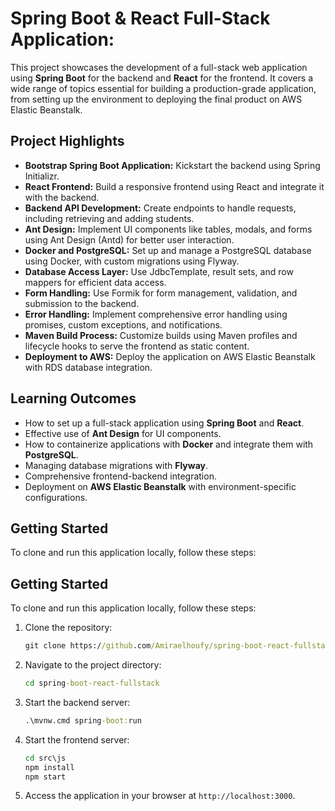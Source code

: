 # Spring Boot & React Full-Stack Application:

This project showcases the development of a full-stack web application using **Spring Boot** for the backend and **React** for the frontend. It covers a wide range of topics essential for building a production-grade application, from setting up the environment to deploying the final product on AWS Elastic Beanstalk.

## Project Highlights

- **Bootstrap Spring Boot Application:** Kickstart the backend using Spring Initializr.
- **React Frontend:** Build a responsive frontend using React and integrate it with the backend.
- **Backend API Development:** Create endpoints to handle requests, including retrieving and adding students.
- **Ant Design:** Implement UI components like tables, modals, and forms using Ant Design (Antd) for better user interaction.
- **Docker and PostgreSQL:** Set up and manage a PostgreSQL database using Docker, with custom migrations using Flyway.
- **Database Access Layer:** Use JdbcTemplate, result sets, and row mappers for efficient data access.
- **Form Handling:** Use Formik for form management, validation, and submission to the backend.
- **Error Handling:** Implement comprehensive error handling using promises, custom exceptions, and notifications.
- **Maven Build Process:** Customize builds using Maven profiles and lifecycle hooks to serve the frontend as static content.
- **Deployment to AWS:** Deploy the application on AWS Elastic Beanstalk with RDS database integration.

## Learning Outcomes

- How to set up a full-stack application using **Spring Boot** and **React**.
- Effective use of **Ant Design** for UI components.
- How to containerize applications with **Docker** and integrate them with **PostgreSQL**.
- Managing database migrations with **Flyway**.
- Comprehensive frontend-backend integration.
- Deployment on **AWS Elastic Beanstalk** with environment-specific configurations.

## Getting Started

To clone and run this application locally, follow these steps:
## Getting Started

To clone and run this application locally, follow these steps:

1. Clone the repository:
    ```cmd
    git clone https://github.com/Amiraelhoufy/spring-boot-react-fullstack.git
    ```

2. Navigate to the project directory:
    ```cmd
    cd spring-boot-react-fullstack
    ```

3. Start the backend server:
    ```cmd
    .\mvnw.cmd spring-boot:run
    ```

4. Start the frontend server:
    ```cmd
    cd src\js
    npm install
    npm start
    ```

5. Access the application in your browser at `http://localhost:3000`.



